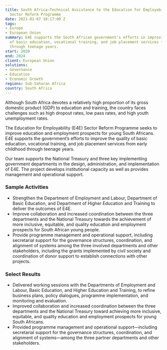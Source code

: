 ```yaml
---
title: South Africa—Technical Assistance to the Education for Employability (E4E)
  Sector Reform Programme
date: 2021-01-07 10:17:00 Z
tags:
- Europe
- European Union
summary: E4E supports the South African government’s efforts in improving the quality
  of basic education, vocational training, and job placement services from early childhood
  through teenage years.
start: 2020
end: 2024
client: European Union
solutions:
- Governance
- Education
- Economic Growth
regions: Sub-Saharan Africa
country: South Africa
---
```


Although South Africa devotes a relatively high proportion of its gross domestic product (GDP) to education and training, the country faces challenges such as high dropout rates, low pass rates, and high youth unemployment rates. 

The Education for Employability (E4E) Sector Reform Programme seeks to improve education and employment prospects for young South Africans. E4E supports the government’s efforts to improve the quality of basic education, vocational training, and job placement services from early childhood through teenage years.

Our team supports the National Treasury and three key implementing government departments in the design, administration, and implementation of E4E. The project develops institutional capacity as well as provides management and operational support. 

### Sample Activities

* Strengthen the Department of Employment and Labour, Department of Basic Education, and Department of Higher Education and Training to deliver the outcomes of E4E.
* Improve collaboration and increased coordination between the three departments and the National Treasury towards the achievement of more inclusive, equitable, and quality education and employment prospects for South African young people.
* Provide programme management and operational support, including secretarial support for the governance structures, coordination, and alignment of systems among the three involved departments and other stakeholders, including the grants implemented by civil society and coordination of donor support to establish connections with other projects.

### Select Results

* Delivered working sessions with the Departments of Employment and Labour, Basic Education, and Higher Education and Training, to refine business plans, policy dialogues, programme implementation, and monitoring and evaluation.
* Improved collaboration and increased coordination between the three departments and the National Treasury toward achieving more inclusive, equitable, and quality education and employment prospects for young South Africans.
* Provided programme management and operational support—including secretarial support for the governance structures, coordination, and alignment of systems—among the three partner departments and other stakeholders.